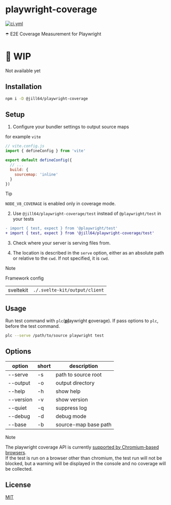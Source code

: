 <!----- BEGIN GHOST DOCS HEADER ----->

# playwright-coverage

<!----- BEGIN GHOST DOCS BADGES ----->

<a href="https://github.com/jill64/playwright-coverage/actions/workflows/ci.yml"><img src="https://github.com/jill64/playwright-coverage/actions/workflows/ci.yml/badge.svg" alt="ci.yml" /></a>

<!----- END GHOST DOCS BADGES ----->

☂️ E2E Coverage Measurement for Playwright

<!----- END GHOST DOCS HEADER ----->

# 🚧 WIP

Not available yet

## Installation

```sh
npm i -D @jill64/playwright-coverage
```

## Setup

1. Configure your bundler settings to output source maps

for example `vite`

```js
// vite.config.js
import { defineConfig } from 'vite'

export default defineConfig({
  // ...
  build: {
    sourcemap: 'inline'
  }
})
```

> [!TIP]
>
> `NODE_V8_COVERAGE` is enabled only in coverage mode.

2. Use `@jill64/playwright-coverage/test` instead of `@playwright/test` in your tests

```diff
- import { test, expect } from '@playwright/test'
+ import { test, expect } from '@jill64/playwright-coverage/test'
```

3. Check where your server is serving files from.

4. The location is described in the `serve` option, either as an absolute path or relative to the `cwd`. If not specified, it is `cwd`.

> [!NOTE]
> Framework config
>
> |           |                               |
> | --------- | ----------------------------- |
> | sveltekit | `./.svelte-kit/output/client` |

## Usage

Run test command with `plc`(<u>**pl**</u>aywright <u>**c**</u>overage).
If pass options to `plc`, before the test command.

```sh
plc --serve /path/to/source playwright test
```

## Options

| option    | short | description          |
| --------- | ----- | -------------------- |
| --serve   | -s    | path to source root  |
| --output  | -o    | output directory     |
| --help    | -h    | show help            |
| --version | -v    | show version         |
| --quiet   | -q    | suppress log         |
| --debug   | -d    | debug mode           |
| --base    | -b    | source-map base path |

> [!NOTE]
>
> The playwright coverage API is currently [supported by Chromium-based browsers](https://playwright.dev/docs/api/class-coverage).  
> If the test is run on a browser other than chromium, the test run will not be blocked, but a warning will be displayed in the console and no coverage will be collected.

<!----- BEGIN GHOST DOCS FOOTER ----->

## License

[MIT](LICENSE)

<!----- END GHOST DOCS FOOTER ----->
